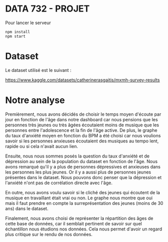 # DATA 732 - PROJET

Pour lancer le serveur

```shell
npm install
npm start
```

# Dataset

Le dataset utilisé est le suivant :

https://www.kaggle.com/datasets/catherinerasgaitis/mxmh-survey-results


# Notre analyse

Premièrement, nous avons décidés de choisir le temps moyen d'écoute par jour en fonction de l'âge dans notre dashboard car nous pensions que les personnes très jeunes ou très âgées écoutaient moins de musique que les personnes entre l'adolescence et la fin de l'âge active.
De plus, le graphe du taux d'anxiété moyen en fonction du BPM a été choisi car nous voulions savoir si les personnes anxieuses écoutaient des musiques au tempo lent, rapide ou si cela n'avait aucun lien.

Ensuite, nous nous sommes posés la question du taux d'anxiété et de dépression au sein de la population du dataset en fonction de l'âge. 
Nous avons remarqué qu'il y a plus de personnes dépressives et anxieuses dans les personnes les plus jeunes. 
Or il y a aussi plus de personnes jeunes présentes dans le dataset.
Nous pouvons donc penser que la dépression et l'anxiété n'ont pas de corrélation directe avec l'âge.

En outre, nous avons voulu savoir si le cliché des jeunes qui écoutent de la musique en travaillant était vrai ou non. Le graphe nous montre que oui mais il faut prendre en compte la surreprésentation des jeunes (moins de 30 ans) dans le dataset.

Finalement, nous avons choisi de représenter la répartition des âges de cette base de données, car il semblait pertinent de savoir sur quel échantillon nous étudions nos données.
Cela nous permet d'avoir un regard plus critique sur le rendu de nos données.
